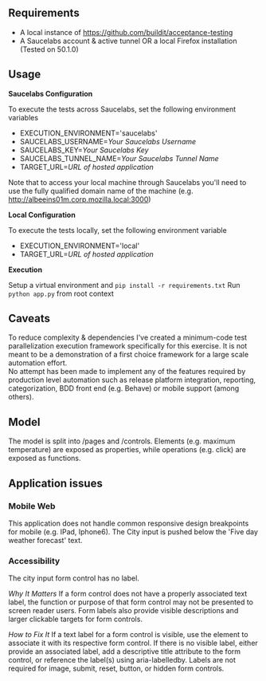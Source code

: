 ## Requirements

* A local instance of https://github.com/buildit/acceptance-testing
* A Saucelabs account & active tunnel OR a local Firefox installation (Tested on 50.1.0)

## Usage

**Saucelabs Configuration**

To execute the tests across Saucelabs, set the following environment variables

* EXECUTION_ENVIRONMENT='saucelabs'
* SAUCELABS_USERNAME=*Your Saucelabs Username*
* SAUCELABS_KEY=*Your Saucelabs Key*
* SAUCELABS_TUNNEL_NAME=*Your Saucelabs Tunnel Name*
* TARGET_URL=*URL of hosted application*

Note that to access your local machine through Saucelabs you'll need to use the fully qualified domain name of the machine (e.g. http://albeeins01m.corp.mozilla.local:3000)

**Local Configuration**

To execute the tests locally, set the following environment variable

* EXECUTION_ENVIRONMENT='local' 
* TARGET_URL=*URL of hosted application*

**Execution**

Setup a virtual environment and `pip install -r requirements.txt`
Run `python app.py` from root context

## Caveats

To reduce complexity & dependencies I've created a minimum-code test parallelization execution framework specifically for this exercise.
 It is not meant to be a demonstration of a first choice framework for a large scale automation effort.  
 No attempt has been made to implement any of the features required by production level automation such as 
 release platform integration, reporting, categorization, BDD front end (e.g. Behave) or mobile support (among others).
 
## Model 
 
The model is split into /pages and /controls.  Elements (e.g. maximum temperature) are exposed as properties, while 
operations (e.g. click) are exposed as functions.
 
## Application issues

### Mobile Web

This application does not handle common responsive design breakpoints for mobile (e.g. IPad, Iphone6).  The City input 
is pushed below the 'Five day weather forecast' text.

### Accessibility

The city input form control has no label.

*Why It Matters*
If a form control does not have a properly associated text label, the function or purpose of that form control 
may not be presented to screen reader users. Form labels also provide visible descriptions and larger clickable 
targets for form controls.

*How to Fix It*
If a text label for a form control is visible, use the element to associate it with its respective form control. 
If there is no visible label, either provide an associated label, add a descriptive title attribute to the form 
control, or reference the label(s) using aria-labelledby. Labels are not required for image, submit, reset, button, 
or hidden form controls.